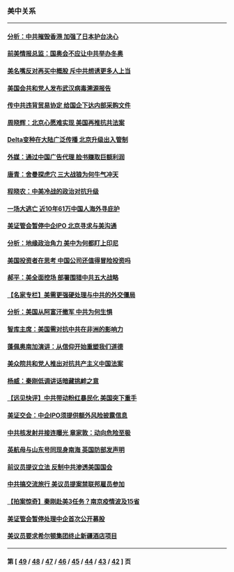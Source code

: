 ### 美中关系
---
#### [分析：中共摧毁香港 加强了日本护台决心](../../pages/nf1412576/n13134949.md) 
#### [前美情报总监：国奥会不应让中共举办冬奥](../../pages/nf1412576/n13134498.md) 
#### [美名嘴反对再买中概股 斥中共想诱更多人上当](../../pages/nf1412576/n13134488.md) 
#### [美国会共和党人发布武汉病毒溯源报告](../../pages/nf1412576/n13134246.md) 
#### [传中共违背贸易协定 给国企下达内部采购文件](../../pages/nf1412576/n13134215.md) 
#### [周晓辉：北京心愿难实现 美国再推抗共法案](../../pages/nf1412576/n13134135.md) 
#### [Delta变种在大陆广泛传播 北京升级出入管制](../../pages/nf1412576/n13133881.md) 
#### [外媒：通过中国广告代理 脸书赚取巨额利润](../../pages/nf1412576/n13132885.md) 
#### [唐青：舍曼探虎穴 三大战狼为何牛气冲天](../../pages/nf1412576/n13131818.md) 
#### [程晓农：中美冷战的政治对抗升级](../../pages/nf1412576/n13130936.md) 
#### [一场大逃亡 近10年61万中国人海外寻庇护](../../pages/nf1412576/n13131513.md) 
#### [美证管会暂停中企IPO 北京寻求与美沟通](../../pages/nf1412576/n13131204.md) 
#### [分析：地缘政治角力 美中为何都盯上印尼](../../pages/nf1412576/n13128531.md) 
#### [美国投资者在思考 中国公司还值得冒险投资吗](../../pages/nf1412576/n13130059.md) 
#### [郝平：美全面控场 部署围猎中共五大战略](../../pages/nf1412576/n13129355.md) 
#### [【名家专栏】美需更强硬处理与中共的外交僵局](../../pages/nf1412576/n13129509.md) 
#### [分析：美国从阿富汗撤军 中共为何生惧](../../pages/nf1412576/n13129522.md) 
#### [智库主席：美国需对抗中共在非洲的影响力](../../pages/nf1412576/n13129067.md) 
#### [蓬佩奥南加演讲：从信仰开始重塑我们道德](../../pages/nf1412576/n13128764.md) 
#### [美众院共和党人推出对抗共产主义中国法案](../../pages/nf1412576/n13128564.md) 
#### [杨威：秦刚低调讲话暗藏挑衅之意](../../pages/nf1412576/n13128319.md) 
#### [【远见快评】中共带动粉红暴民化 美国突下重手](../../pages/nf1412576/n13128024.md) 
#### [美证交会：中企IPO须提供额外风险披露信息](../../pages/nf1412576/n13128227.md) 
#### [中共核发射井接连曝光 章家敦：动向危险至极](../../pages/nf1412576/n13127900.md) 
#### [英航母与山东号同现身南海 英国防部发声明](../../pages/nf1412576/n13127917.md) 
#### [前议员提议立法 反制中共渗透美国国会](../../pages/nf1412576/n13119659.md) 
#### [中共搞交流旅行 美议员提案禁联邦雇员参加](../../pages/nf1412576/n13127561.md) 
#### [【拍案惊奇】秦刚赴美3任务？南京疫情波及15省](../../pages/nf1412576/n13126298.md) 
#### [美证管会暂停处理中企首次公开募股](../../pages/nf1412576/n13127725.md) 
#### [美议员要求希尔顿集团终止新疆酒店项目](../../pages/nf1412576/n13127358.md) 

---
#### 第 [ [49](./49.md) / [48](./48.md) / [47](./47.md) / [46](./46.md) / [45](./45.md) / [44](./44.md) / [43](./43.md) / [42](./42.md) ] 页
